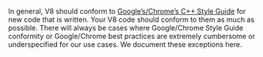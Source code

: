 In general, V8 should conform to [Google’s/Chrome’s C++ Style Guide](https://chromium.googlesource.com/chromium/src/+/master/styleguide/c++/c++.md) for new code that is written. Your V8 code should conform to them as much as possible. There will always be cases where Google/Chrome Style Guide conformity or Google/Chrome best practices are extremely cumbersome or underspecified for our use cases. We document these exceptions here.
